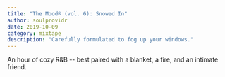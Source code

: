 ```yaml
---
title: "The Mood® (vol. 6): Snowed In"
author: soulprovidr
date: 2019-10-09
category: mixtape
description: "Carefully formulated to fog up your windows."
---
```


An hour of cozy R&B -- best paired with a blanket, a fire, and an intimate friend.
